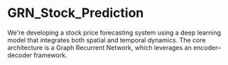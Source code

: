 # GRN_Stock_Prediction
We're developing a stock price forecasting system using a deep learning model that integrates both spatial and temporal dynamics. The core architecture is a Graph Recurrent Network, which leverages an encoder–decoder framework.
